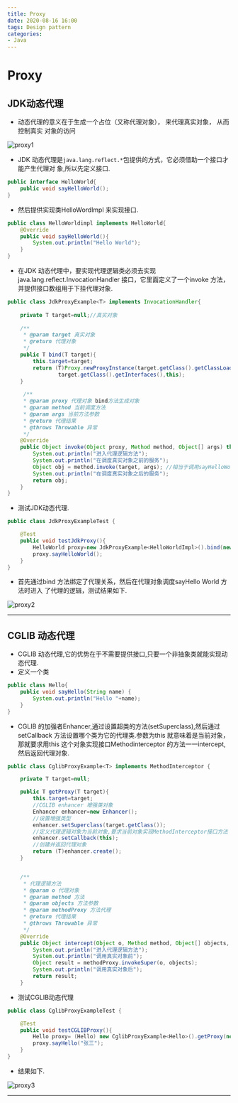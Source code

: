 ```yaml
---
title: Proxy
date: 2020-08-16 16:00
tags: Design pattern
categories:
- Java
---
```

# Proxy

## JDK动态代理

- 动态代理的意义在于生成一个占位（又称代理对象）， 来代理真实对象， 从而控制真实
  对象的访问

![proxy1](C:\Users\Lenovo\Desktop\img\proxy\proxy1.png)

- JDK 动态代理是`java.lang.reflect.*`包提供的方式，它必须借助一个接口才能产生代理对
  象,所以先定义接口.

```java
public interface HelloWorld{
    public void sayHelloWorld();
}
```

- 然后提供实现类HelloWordlmpl 来实现接口.

```java
public class HelloWorldimpl implements HelloWorld{
	@Override
	public void sayHelloWorld(){
        System.out.println("Hello World");
    }
}
```

- 在JDK 动态代理中，要实现代理逻辑类必须去实现java.lang.reflect.InvocationHandler
  接口，它里面定义了一个invoke 方法，并提供接口数组用于下挂代理对象.

```java
public class JdkProxyExample<T> implements InvocationHandler{
    
	private T target=null;//真实对象
    
    /**
     * @param target 真实对象
     * @return 代理对象
     */
    public T bind(T target){
        this.target=target;
        return (T)Proxy.newProxyInstance(target.getClass().getClassLoader(),
                target.getClass().getInterfaces(),this);
    }
    
     /**
     * @param proxy 代理对象 bind方法生成对象
     * @param method 当前调度方法
     * @param args 当前方法参数
     * @return 代理结果
     * @throws Throwable 异常
     */
    @Override
    public Object invoke(Object proxy, Method method, Object[] args) throws Throwable {
        System.out.println("进入代理逻辑方法");
        System.out.println("在调度真实对象之前的服务");
        Object obj = method.invoke(target, args); //相当于调用sayHelloWorld方法
        System.out.println("在调度真实对象之后的服务");
        return obj;
    }
}
```

- 测试JDK动态代理.

```java
public class JdkProxyExampleTest {

    @Test
    public void testJdkProxy(){
        HelloWorld proxy=new JdkProxyExample<HelloWorldImpl>().bind(new HelloWorldImpl());
        proxy.sayHelloWorld();
    }
}
```

- 首先通过bind 方法绑定了代理关系，然后在代理对象调度sayHello World 方法时进入
  了代理的逻辑，测试结果如下.

![proxy2](C:\Users\Lenovo\Desktop\img\proxy\proxy2.png)

---



## CGLIB 动态代理

- CGLIB 动态代理,它的优势在于不需要提供接口,只要一个非抽象类就能实现动态代理.
- 定义一个类

```java
public class Hello{
    public void sayHello(String name) {
        System.out.println("Hello "+name);
    }
}
```

- CGLIB 的加强者Enhancer,通过设置超类的方法(setSuperclass),然后通过setCallback 方法设置哪个类为它的代理类.参数为this 就意味着是当前对象，那就要求用this 这个对象实现接口Methodinterceptor 的方法一一intercept, 然后返回代理对象.

```java
public class CglibProxyExample<T> implements MethodInterceptor {

    private T target=null;

    public T getProxy(T target){
        this.target=target;
        //CGLIB enhancer 增强类对象
        Enhancer enhancer=new Enhancer();
        //设置增强类型
        enhancer.setSuperclass(target.getClass());
        //定义代理逻辑对象为当前对象,要求当前对象实现MethodInterceptor接口方法
        enhancer.setCallback(this);
        //创建并返回代理对象
        return (T)enhancer.create();
    }


    /**
     * 代理逻辑方法
     * @param o 代理对象
     * @param method 方法
     * @param objects 方法参数
     * @param methodProxy 方法代理
     * @return 代理结果
     * @throws Throwable 异常
     */
    @Override
    public Object intercept(Object o, Method method, Object[] objects, MethodProxy methodProxy) throws Throwable {
        System.out.println("进入代理逻辑方法");
        System.out.println("调用真实对象前");
        Object result = methodProxy.invokeSuper(o, objects);
        System.out.println("调用真实对象后");
        return result;
    }

```

- 测试CGLIB动态代理

```java
public class CglibProxyExampleTest {

    @Test
    public void testCGLIBProxy(){
        Hello proxy= (Hello) new CglibProxyExample<Hello>().getProxy(new Hello());
        proxy.sayHello("张三");
    }
}
```

- 结果如下.

![proxy3](C:\Users\Lenovo\Desktop\img\proxy\proxy3.png)

---

